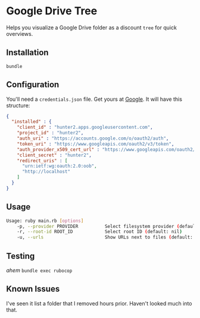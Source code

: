 # Google Drive Tree

Helps you visualize a Google Drive folder as a discount `tree` for quick overviews.

## Installation

`bundle`

## Configuration

You'll need a `credentials.json` file. Get yours at [Google](https://developers.google.com/drive/api/v3/quickstart/ruby). It will have this structure:

```json
{
  "installed" : {
    "client_id" : "hunter2.apps.googleusercontent.com",
    "project_id" : "hunter2",
    "auth_uri" : "https://accounts.google.com/o/oauth2/auth",
    "token_uri" : "https://www.googleapis.com/oauth2/v3/token",
    "auth_provider_x509_cert_url" : "https://www.googleapis.com/oauth2/v1/certs",
    "client_secret" : "hunter2",
    "redirect_uris" : [
      "urn:ietf:wg:oauth:2.0:oob",
      "http://localhost"
    ]
  }
}
```

## Usage

```bash
Usage: ruby main.rb [options]
    -p, --provider PROVIDER          Select filesystem provider (default: GDrive)
    -r, --root-id ROOT_ID            Select root ID (default: nil)
    -u, --urls                       Show URLs next to files (default: false)
```

## Testing

*ahem* `bundle exec rubocop`

## Known Issues

I've seen it list a folder that I removed hours prior. Haven't looked much into that.
